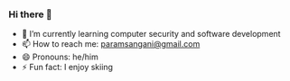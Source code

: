 ### Hi there 👋

- 🌱 I’m currently learning computer security and software development
- 📫 How to reach me: paramsangani@gmail.com
- 😄 Pronouns: he/him
- ⚡ Fun fact: I enjoy skiing 
